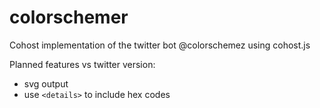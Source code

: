# colorschemer

Cohost implementation of the twitter bot @colorschemez using cohost.js

Planned features vs twitter version:
- svg output
- use `<details>` to include hex codes